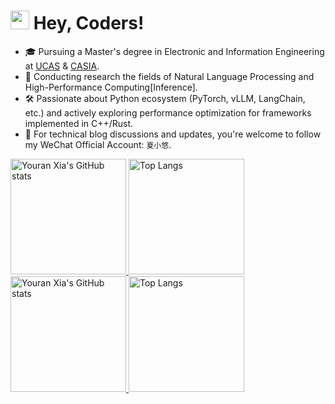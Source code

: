 <h1><img src="https://slackmojis.com/emojis/3643-cool-doge/image/1679863315/cool-doge.gif" width="30"/> Hey, Coders!</h1>

* 🎓 Pursuing a Master's degree in Electronic and Information Engineering at [UCAS](https://www.ucas.ac.cn) & [CASIA](https://ia.cas.cn).
* 🔬 Conducting research the fields of Natural Language Processing and High-Performance Computing[Inference].
* 🛠️ Passionate about Python ecosystem (PyTorch, vLLM, LangChain, etc.) and actively exploring performance optimization for frameworks implemented in C++/Rust.
* 💬 For technical blog discussions and updates, you're welcome to follow my WeChat Official Account: `夏小悠`.

<a href="https://github-readme-stats-one-bice.vercel.app/api?username=xiayouran&show_icons=true&include_all_commits=true&role=OWNER,ORGANIZATION_MEMBER&count_private=true&card_width=432#gh-light-mode-only" target="_blank">
  <img src="https://github-readme-stats-one-bice.vercel.app/api?username=xiayouran&show_icons=true&include_all_commits=true&role=OWNER,ORGANIZATION_MEMBER&count_private=true&card_width=432#gh-light-mode-only" alt="Youran Xia's GitHub stats" height="185px">
</a>
<a href="https://github-readme-stats-seven-rho-46.vercel.app/api/top-langs/?username=xiayouran&theme=transparent&layout=compact&langs_count=8&hide=html,css,perl,javascript,cmake,makefile&include_all_commits=true&role=OWNER,ORGANIZATION_MEMBER&include_orgs=true&size_weight=0.5&count_weight=0.5&card_width=432&exclude_repo=dawn-breaker#gh-light-mode-only">
  <img src="https://github-readme-stats-seven-rho-46.vercel.app/api/top-langs/?username=xiayouran&theme=transparent&layout=compact&langs_count=8&hide=html,css,perl,javascript,cmake,makefile&include_all_commits=true&role=OWNER,ORGANIZATION_MEMBER&include_orgs=true&size_weight=0.5&count_weight=0.5&card_width=432&exclude_repo=dawn-breaker#gh-light-mode-only" alt="Top Langs" height="185px">
</a>

<a href="https://github-readme-stats-one-bice.vercel.app/api?username=xiayouran&theme=transparent&show_icons=true&include_all_commits=true&role=OWNER,ORGANIZATION_MEMBER&count_private=true&card_width=432#gh-dark-mode-only" target="_blank">
  <img src="https://github-readme-stats-one-bice.vercel.app/api?username=xiayouran&theme=transparent&show_icons=true&include_all_commits=true&role=OWNER,ORGANIZATION_MEMBER&count_private=true&card_width=432#gh-dark-mode-only" alt="Youran Xia's GitHub stats" height="185px">
</a>
<a href="https://github-readme-stats-seven-rho-46.vercel.app/api/top-langs/?username=xiayouran&theme=transparent&layout=compact&langs_count=8&hide=html,css,perl,javascript,cmake,makefile&include_all_commits=true&role=OWNER,ORGANIZATION_MEMBER&include_orgs=true&size_weight=0.5&count_weight=0.5&card_width=432&exclude_repo=dawn-breaker#gh-dark-mode-only">
  <img src="https://github-readme-stats-seven-rho-46.vercel.app/api/top-langs/?username=xiayouran&theme=transparent&layout=compact&langs_count=8&hide=html,css,perl,javascript,cmake,makefile&include_all_commits=true&role=OWNER,ORGANIZATION_MEMBER&include_orgs=true&size_weight=0.5&count_weight=0.5&card_width=432&exclude_repo=dawn-breaker#gh-dark-mode-only" alt="Top Langs" height="185px">
</a>